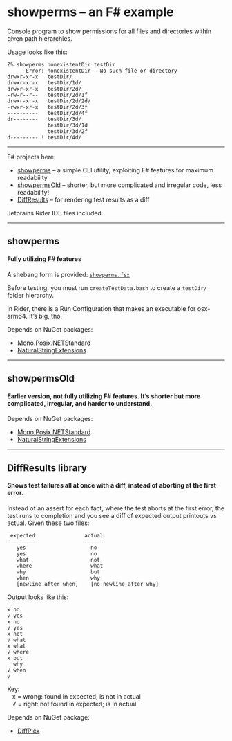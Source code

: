 # showperms – an F# example

Console program to show permissions for all files and directories within given path hierarchies.

Usage looks like this:

```text
Z% showperms nonexistentDir testDir
      Error: nonexistentDir – No such file or directory
drwxr-xr-x   testDir/
drwxr-xr-x   testDir/1d/
drwxr-xr-x   testDir/2d/
-rw-r--r--   testDir/2d/1f
drwxr-xr-x   testDir/2d/2d/
-rwxr-xr-x   testDir/2d/3f
----------   testDir/2d/4f
dr--------   testDir/3d/
             testDir/3d/1d
             testDir/3d/2f
d--------- ! testDir/4d/
```

___
F# projects here:

- [showperms](https://github.com/daveyostcom/showperms/blob/main/showperms/Program.fs) – a simple CLI utility, exploiting F# features for maximum readabiilty
- [showpermsOld](https://github.com/daveyostcom/showperms/blob/main/showpermsOld/Program.fs) – shorter, but more complicated and irregular code, less readability!
- [DiffResults](https://github.com/daveyostcom/showperms/blob/main/DiffResults/Library.fs) – for rendering test results as a diff

Jetbrains Rider IDE files included.

___
## showperms
#### Fully utilizing F# features

A shebang form is provided: [`showperms.fsx`](https://github.com/daveyostcom/showperms/blob/main/showperms/showperms.fsx) 

Before testing, you must run `createTestData.bash` to create a `testDir/` folder hierarchy.

In Rider, there is a Run Configuration that makes an executable for osx-arm64. It’s big, tho.

Depends on NuGet packages:
- [Mono.Posix.NETStandard](https://www.nuget.org/packages/Mono.Posix.NETStandard)
- [NaturalStringExtensions](https://www.nuget.org/packages/NaturalStringExtensions)

___
## showpermsOld
#### Earlier version, not fully utilizing F# features.  It’s shorter but more complicated, irregular, and harder to understand.

Depends on NuGet packages:
- [Mono.Posix.NETStandard](https://www.nuget.org/packages/Mono.Posix.NETStandard)
- [NaturalStringExtensions](https://www.nuget.org/packages/NaturalStringExtensions)


___
## DiffResults library

#### Shows test failures all at once with a diff, instead of aborting at the first error.

Instead of an assert for each fact, where the test aborts at the first error, the test runs to completion and you see a diff of expected output printouts vs actual. Given these two files:

```text
 expected                actual
 ––––––––                –––––– 
   yes                     no
   yes                     no
   what                    not
   where                   what
   why                     but
   when                    why          
   [newline after when]    [no newline after why]
```
Output looks like this:
```text
x no
√ yes
x no
√ yes
x not
√ what
x what 
√ where
x but
  why
√ when
√ 
```
Key:<br>
&nbsp;&nbsp; x = wrong: found in expected; is not in actual<br>
&nbsp;&nbsp; √ = right: not found in expected; is in actual

Depends on NuGet package:
- [DiffPlex](https://www.nuget.org/packages/DiffPlex)
